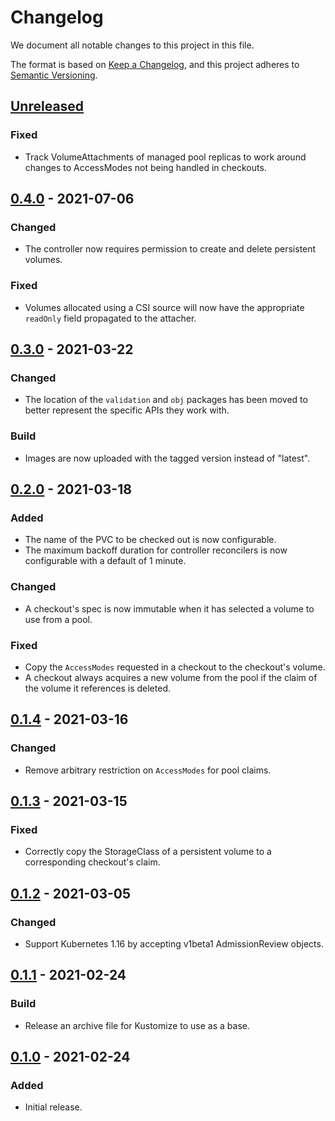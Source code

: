 # Changelog

We document all notable changes to this project in this file.

The format is based on [Keep a Changelog](https://keepachangelog.com/en/1.0.0/), and this project adheres to [Semantic Versioning](https://semver.org/spec/v2.0.0.html).

## [Unreleased]

### Fixed

* Track VolumeAttachments of managed pool replicas to work around changes to AccessModes not being handled in checkouts.

## [0.4.0] - 2021-07-06

### Changed

* The controller now requires permission to create and delete persistent volumes.

### Fixed

* Volumes allocated using a CSI source will now have the appropriate `readOnly` field propagated to the attacher.

## [0.3.0] - 2021-03-22

### Changed

* The location of the `validation` and `obj` packages has been moved to better represent the specific APIs they work with.

### Build

* Images are now uploaded with the tagged version instead of "latest".

## [0.2.0] - 2021-03-18

### Added

* The name of the PVC to be checked out is now configurable.
* The maximum backoff duration for controller reconcilers is now configurable with a default of 1 minute.

### Changed

* A checkout's spec is now immutable when it has selected a volume to use from a pool.

### Fixed

* Copy the `AccessModes` requested in a checkout to the checkout's volume.
* A checkout always acquires a new volume from the pool if the claim of the volume it references is deleted.

## [0.1.4] - 2021-03-16

### Changed

* Remove arbitrary restriction on `AccessModes` for pool claims.

## [0.1.3] - 2021-03-15

### Fixed

* Correctly copy the StorageClass of a persistent volume to a corresponding checkout's claim.

## [0.1.2] - 2021-03-05

### Changed

* Support Kubernetes 1.16 by accepting v1beta1 AdmissionReview objects.

## [0.1.1] - 2021-02-24

### Build

* Release an archive file for Kustomize to use as a base.

## [0.1.0] - 2021-02-24

### Added

* Initial release.

[Unreleased]: https://github.com/puppetlabs/pvpool/compare/v0.4.0...HEAD
[0.4.0]: https://github.com/puppetlabs/pvpool/compare/v0.3.0...v0.4.0
[0.3.0]: https://github.com/puppetlabs/pvpool/compare/v0.2.0...v0.3.0
[0.2.0]: https://github.com/puppetlabs/pvpool/compare/v0.1.4...v0.2.0
[0.1.4]: https://github.com/puppetlabs/pvpool/compare/v0.1.3...v0.1.4
[0.1.3]: https://github.com/puppetlabs/pvpool/compare/v0.1.2...v0.1.3
[0.1.2]: https://github.com/puppetlabs/pvpool/compare/v0.1.1...v0.1.2
[0.1.1]: https://github.com/puppetlabs/pvpool/compare/v0.1.0...v0.1.1
[0.1.0]: https://github.com/puppetlabs/pvpool/compare/5aad04bb4bcc20306103a240b676ea310d6732af...v0.1.0
